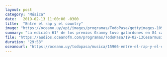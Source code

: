 ```yaml
---
layout: post
category: "Música"
date:   2019-02-13 11:00:00 -0300
title:  "Entre el rap y el country"
image: "https://oceano.uy/api/images/programas/TodoPasa/gettyimages-1097614960.jpg"
summary: "La edición 61° de los premios Grammy tuvo galardones en 84 categorías. Históricamente los premios ignoraron a los grandes artistas de hip hop en las categorías principales."
file: "https://audios.oceanofm.com/programas/TodoPasa/19-02-13CesarmusicadelosGrammys.mp3"
duration: "29:53"
oceanourl: "https://oceano.uy/todopasa/musica/15966-entre-el-rap-y-el-country"
---
```

  
